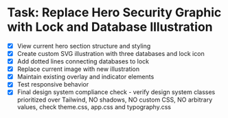 # Task: Replace Hero Security Graphic with Lock and Database Illustration

- [x] View current hero section structure and styling
- [x] Create custom SVG illustration with three databases and lock icon
- [x] Add dotted lines connecting databases to lock
- [x] Replace current image with new illustration
- [x] Maintain existing overlay and indicator elements
- [x] Test responsive behavior
- [x] Final design system compliance check - verify design system classes prioritized over Tailwind, NO shadows, NO custom CSS, NO arbitrary values, check theme.css, app.css and typography.css
